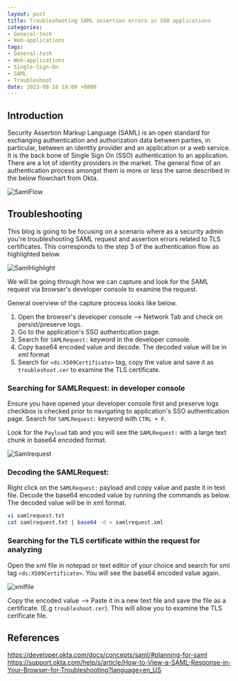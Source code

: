 ```yaml
---
layout: post
title: Troubleshooting SAML assertion errors in SSO applications
categories:
- General-tech
- Web-applications
tags:
- General-tech
- Web-applications
- Single-Sign-On
- SAML
- Troubleshoot
date: 2023-08-18 18:09 +0800
---
```

## Introduction

Security Assertion Markup Language (SAML) is an open standard for exchanging authentication and authorization data between parties, in particular, between an identity provider and an application or a web service. It is the back bone of Single Sign On (SSO) authentication to an application. There are a lot of identity providers in the market. The general flow of an authentication process amongst them is more or less the same described in the below flowchart from Okta.

![SamlFlow](https://developer.okta.com/img/saml/saml_guidance_saml_flow.png)

## Troubleshooting

This blog is going to be focusing on a scenario where as a security admin you're troubleshooting SAML request and assertion errors related to TLS certificates. This corresponds to the step 3 of the authentication flow as highlighted below.

![SamlHighlight](https://onedrive.live.com/embed?resid=3ac474c28157d633%21343261&authkey=%21AN7_NiCgukv7A_4&width=987&height=517)

We will be going through how we can capture and look for the SAML request via browser's developer console to examine the request.

General overview of the capture process looks like below.

1. Open the browser's developer console --> Network Tab and check on persist/preserve logs.
2. Go to the application's SSO authentication page.
3. Search for `SAMLRequest:` keyword in the developer console.
4. Copy base64 encoded value and decode. The decoded value will be in xml format
5. Search for `<ds:X509Certificate>` tag, copy the value and save it as `troubleshoot.cer` to examine the TLS certificate.

### Searching for SAMLRequest: in developer console

Ensure you have opened your developer console first and preserve logs checkbox is checked prior to navigating to application's SSO authentication page. Search for `SAMLRequest:` keyword with `CTRL + F`.

Look for the `Payload` tab and you will see the `SAMLRequest:` with a large text chunk in base64 encoded format.

![Samlrequest](https://onedrive.live.com/embed?resid=3ac474c28157d633%21343264&authkey=%21AIb4XWtCc-RwoyU&width=1056&height=761)

### Decoding the SAMLRequest:

Right click on the `SAMLRequest:` payload and copy value and paste it in text file. Decode the base64 encoded value by running the commands as below. The decoded value will be in xml format.

```bash
vi samlrequest.txt
cat samlrequest.txt | base64 -d > samlrequest.xml
```

### Searching for the TLS certificate within the request for analyzing

Open the xml file in notepad or text editor of your choice and search for xml tag `<ds:X509Certificate>`. You will see the base64 encoded value again.

![xmlfile](https://onedrive.live.com/embed?resid=3ac474c28157d633%21343268&authkey=%21ABuJCPsOEVVlZW0&width=1396&height=627)

Copy the encoded value --> Paste it in a new text file and save the file as a certificate. (E.g `troubleshoot.cer`).
This will allow you to examine the TLS cerificate file.

## References

https://developer.okta.com/docs/concepts/saml/#planning-for-saml
https://support.okta.com/help/s/article/How-to-View-a-SAML-Response-in-Your-Browser-for-Troubleshooting?language=en_US